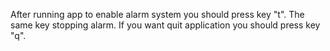 After running app to enable alarm system you should press key "t".
The same key stopping alarm.
If you want quit application you should press key "q".